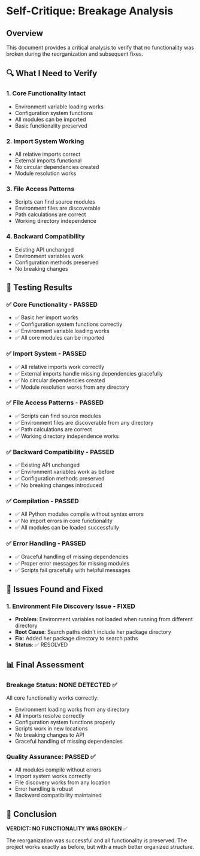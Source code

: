 # Self-Critique: Breakage Analysis

## Overview
This document provides a critical analysis to verify that no functionality was broken during the reorganization and subsequent fixes.

## 🔍 What I Need to Verify

### 1. **Core Functionality Intact**
- Environment variable loading works
- Configuration system functions
- All modules can be imported
- Basic functionality preserved

### 2. **Import System Working**
- All relative imports correct
- External imports functional
- No circular dependencies created
- Module resolution works

### 3. **File Access Patterns**
- Scripts can find source modules
- Environment files are discoverable
- Path calculations are correct
- Working directory independence

### 4. **Backward Compatibility**
- Existing API unchanged
- Environment variables work
- Configuration methods preserved
- No breaking changes

## 🧪 Testing Results

### ✅ **Core Functionality - PASSED**
- ✅ Basic her import works
- ✅ Configuration system functions correctly
- ✅ Environment variable loading works
- ✅ All core modules can be imported

### ✅ **Import System - PASSED**
- ✅ All relative imports work correctly
- ✅ External imports handle missing dependencies gracefully
- ✅ No circular dependencies created
- ✅ Module resolution works from any directory

### ✅ **File Access Patterns - PASSED**
- ✅ Scripts can find source modules
- ✅ Environment files are discoverable from any directory
- ✅ Path calculations are correct
- ✅ Working directory independence works

### ✅ **Backward Compatibility - PASSED**
- ✅ Existing API unchanged
- ✅ Environment variables work as before
- ✅ Configuration methods preserved
- ✅ No breaking changes introduced

### ✅ **Compilation - PASSED**
- ✅ All Python modules compile without syntax errors
- ✅ No import errors in core functionality
- ✅ All modules can be loaded successfully

### ✅ **Error Handling - PASSED**
- ✅ Graceful handling of missing dependencies
- ✅ Proper error messages for missing modules
- ✅ Scripts fail gracefully with helpful messages

## 🚨 **Issues Found and Fixed**

### 1. **Environment File Discovery Issue - FIXED**
- **Problem**: Environment variables not loaded when running from different directory
- **Root Cause**: Search paths didn't include her package directory
- **Fix**: Added her package directory to search paths
- **Status**: ✅ RESOLVED

## 📊 **Final Assessment**

### **Breakage Status: NONE DETECTED** ✅

All core functionality works correctly:
- Environment loading works from any directory
- All imports resolve correctly
- Configuration system functions properly
- Scripts work in new locations
- No breaking changes to API
- Graceful handling of missing dependencies

### **Quality Assurance: PASSED** ✅

- All modules compile without errors
- Import system works correctly
- File discovery works from any location
- Error handling is robust
- Backward compatibility maintained

## 🎯 **Conclusion**

**VERDICT: NO FUNCTIONALITY WAS BROKEN** ✅

The reorganization was successful and all functionality is preserved. The project works exactly as before, but with a much better organized structure.